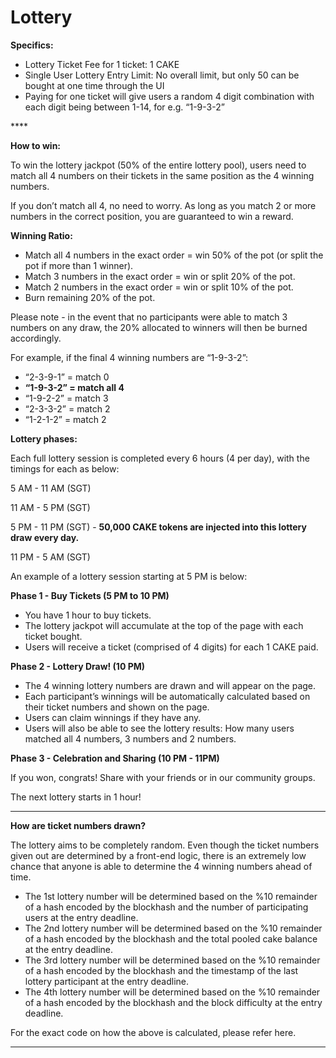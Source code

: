 # Lottery

**Specifics:**

* Lottery Ticket Fee for 1 ticket: 1 CAKE 
* Single User Lottery Entry Limit: No overall limit, but only 50 can be bought at one time through the UI
* Paying for one ticket will give users a random 4 digit combination with each digit being between 1-14, for e.g. “1-9-3-2”

\*\*\*\*

**How to win:**

To win the lottery jackpot \(50% of the entire lottery pool\), users need to match all 4 numbers on their tickets in the same position as the 4 winning numbers.

If you don’t match all 4, no need to worry. As long as you match 2 or more numbers in the correct position, you are guaranteed to win a reward.  


**Winning Ratio:**

* Match all 4 numbers in the exact order = win 50% of the pot \(or split the pot if more than 1 winner\). 
* Match 3 numbers in the exact order = win or split 20% of the pot.
* Match 2 numbers in the exact order = win or split 10% of the pot.
* Burn remaining 20% of the pot.

Please note - in the event that no participants were able to match 3 numbers on any draw, the 20% allocated to winners will then be burned accordingly.

For example, if the final 4 winning numbers are “1-9-3-2”:  


* “2-3-9-1” = match 0
* **“1-9-3-2” = match all 4**
* “1-9-2-2” = match 3
* “2-3-3-2” = match 2
* “1-2-1-2” = match 2



**Lottery phases:**  


Each full lottery session is completed every 6 hours \(4 per day\), with the timings for each as below:

5 AM - 11 AM \(SGT\)

11 AM - 5 PM \(SGT\) 

5 PM - 11 PM \(SGT\)  - **50,000 CAKE tokens are injected into this lottery draw every day.**

11 PM - 5 AM \(SGT\) 

An example of a lottery session starting at 5 PM is below:  


**Phase 1 - Buy Tickets \(5 PM to 10 PM\)**

* You have 1 hour to buy tickets. 
* The lottery jackpot will accumulate at the top of the page with each ticket bought.
* Users will receive a ticket \(comprised of 4 digits\) for each 1 CAKE paid.

**Phase 2 - Lottery Draw! \(10 PM\)**

* The 4 winning lottery numbers are drawn and will appear on the page. 
* Each participant’s winnings will be automatically calculated based on their ticket numbers and shown on the page.
* Users can claim winnings if they have any.
* Users will also be able to see the lottery results: How many users matched all 4 numbers, 3 numbers and 2 numbers. 

**Phase 3 - Celebration and Sharing \(10 PM - 11PM\)**

If you won, congrats! Share with your friends or in our community groups.

The next lottery starts in 1 hour!  
  
****

**How are ticket numbers drawn?**  


The lottery aims to be completely random. Even though the ticket numbers given out are determined by a front-end logic, there is an extremely low chance that anyone is able to determine the 4 winning numbers ahead of time.  


* The 1st lottery number will be determined based on the %10 remainder of a hash encoded by the blockhash and the number of participating users at the entry deadline.
* The 2nd lottery number will be determined based on the %10 remainder of a hash encoded by the blockhash and the total pooled cake balance at the entry deadline.
* The 3rd lottery number will be determined based on the %10 remainder of a hash encoded by the blockhash and the timestamp of the last lottery participant at the entry deadline.
* The 4th lottery number will be determined based on the %10 remainder of a hash encoded by the blockhash and the block difficulty at the entry deadline.

For the exact code on how the above is calculated, please refer here.  
  
****


